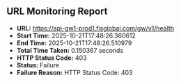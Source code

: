 ## URL Monitoring Report

- **URL:** https://api-gw1-prod1.fisglobal.com/gw/v1/health
- **Start Time:** 2025-10-21T17:48:26.360612
- **End Time:** 2025-10-21T17:48:26.510979
- **Total Time Taken:** 0.150367 seconds
- **HTTP Status Code:** 403
- **Status:** Failure
- **Failure Reason:** HTTP Status Code: 403
